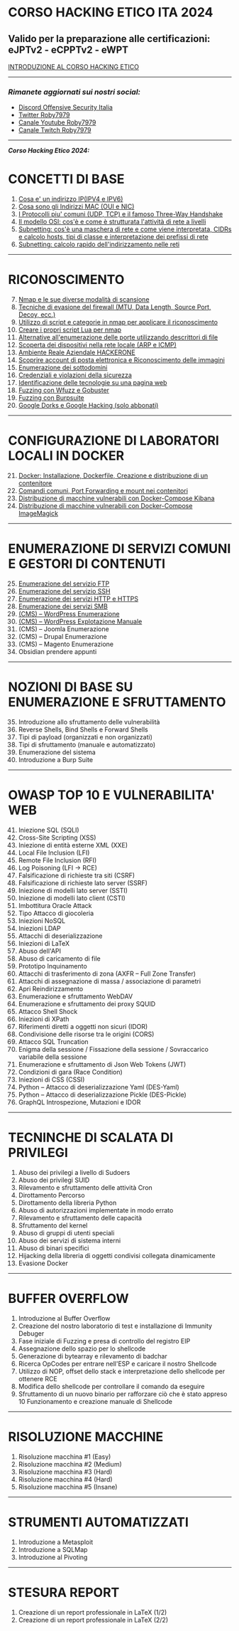 # CORSO HACKING ETICO ITA 2024 
## Valido per la preparazione alle certificazioni: eJPTv2 - eCPPTv2 - eWPT
[INTRODUZIONE AL CORSO HACKING ETICO](https://youtu.be/io5heKn6VwU?si=X7XywAeShp3tGEl2)

---

### *Rimanete aggiornati sui nostri social:*
- [Discord Offensive Security Italia](https://discord.gg/FEjgBMdAeA)
- [Twitter Roby7979](https://twitter.com/ModernNaval)
- [Canale Youtube Roby7979](https://www.youtube.com/channel/UCAwPX5amsoJBiJyj-vmHhcQ)
- [Canale Twitch Roby7979](https://www.twitch.tv/roby7979)

---

***Corso Hacking Etico 2024:***

# CONCETTI DI BASE
1. [Cosa e' un indirizzo IP(IPV4 e IPV6)](https://youtu.be/Yl9WfvqAHbM?si=oMEeoDW5USNGc4wd)
2. [Cosa sono gli Indirizzi MAC (OUI e NIC)](https://youtu.be/Yl9WfvqAHbM?si=NzktguXzA6ba-WPy)
3. [I Protocolli piu' comuni (UDP, TCP) e il famoso Three-Way Handshake](https://youtu.be/BB1o5TxJcoA?si=8GvNiLa3TwkmACJf)
4. [Il modello OSI: cos'è e come è strutturata l'attività di rete a livelli](https://youtu.be/WeEkNyrKrZc) 
5. [Subnetting: cos'è una maschera di rete e come viene interpretata, CIDRs e calcolo hosts, tipi di classe e interpretazione dei prefissi di rete](https://youtu.be/f_vWIMeQid0)
6. [Subnetting: calcolo rapido dell'indirizzamento nelle reti](https://youtu.be/H2exPjYeUhM)

---

# RICONOSCIMENTO
7. [Nmap e le sue diverse modalità di scansione](https://youtu.be/sYwLoexKi-Q?si=igzkWUQd2ztqAUI7)
2. [Tecniche di evasione del firewall (MTU, Data Length, Source Port, Decoy, ecc.)](https://youtu.be/p_oRY2Bl7yo)
3. [Utilizzo di script e categorie in nmap per applicare il riconoscimento](https://youtu.be/JkUN6n026RI)
4. [Creare i propri script Lua per nmap](https://youtu.be/2rKK0rPkvQM)
5. [Alternative all'enumerazione delle porte utilizzando descrittori di file](https://youtu.be/o2afi3isocU?si=bSnAhAPX0RdyQ15R)
6. [Scoperta dei dispositivi nella rete locale (ARP e ICMP)](https://youtu.be/fuSdtNeg3pQ?si=pVVdbtbLYLLwFlTX)
7. [Ambiente Reale Aziendale HACKERONE](https://youtu.be/m9kdmpcADqA)
8. [Scoprire account di posta elettronica e Riconoscimento delle immagini](https://youtu.be/WBOZWxKnXBY?si=rFpH734pT3mL7AsO)
10. [Enumerazione dei sottodomini](https://youtu.be/4OaQ2eiLHvk?si=ZfhKWyD_YAFjWK8z)
11. [Credenziali e violazioni della sicurezza](https://youtu.be/cvTrM_WkRxw)
12. [Identificazione delle tecnologie su una pagina web](https://youtu.be/5QBzAYPN8lM?si=kLs_hAcSRfpZ5HzD)
13. [Fuzzing con Wfuzz e Gobuster](https://youtu.be/Fif1vhl8wvg?si=DX3Z4q6pTaDlZdyT)
14. [Fuzzing con Burpsuite](https://youtu.be/b1Iau3Bgu4k?si=j2ZYVE3FUQpB9pfC)
15. [Google Dorks e Google Hacking (solo abbonati)](https://youtu.be/DaHfj_RvOGA)

---

# CONFIGURAZIONE DI LABORATORI LOCALI IN DOCKER
21. [Docker: Installazione, Dockerfile, Creazione e distribuzione di un contenitore](https://youtu.be/IxjCRhUktwo?si=50EsfB_p0NI8Fske)
22. [Comandi comuni, Port Forwarding e mount nei contenitori](https://youtu.be/nAtPNrFJjbE?si=CwNhl_zr-aA0HlrV)
23. [Distribuzione di macchine vulnerabili con Docker-Compose Kibana](https://youtu.be/IFHTiE9Hybo?si=u-1e41eITCwiABie)
24. [Distribuzione di macchine vulnerabili con Docker-Compose ImageMagick](https://youtu.be/UdN7B9ac3hQ)

---

# ENUMERAZIONE DI SERVIZI COMUNI E GESTORI DI CONTENUTI
25. [Enumerazione del servizio FTP](https://youtu.be/C7I8cdHhl6E)
26. [Enumerazione del servizio SSH](https://youtu.be/RO-4mf-SkGA)
27. [Enumerazione dei servizi HTTP e HTTPS](https://youtu.be/aTYWNTD964c)
28. [Enumerazione dei servizi SMB](https://youtu.be/8xmKqxf7QcQ)
29. [(CMS) – WordPress Enumerazione](https://youtu.be/wxk6bqRteuM?si=rC_UsatZS2OSiOlc)
30. [(CMS) – WordPress Explotazione Manuale](https://youtu.be/fWiZFS2ughc?si=7Qt1UMiDrdA_BL_a)
31. (CMS) – Joomla Enumerazione
32. (CMS) – Drupal Enumerazione
33. (CMS) – Magento Enumerazione
34. Obsidian prendere appunti

---

# NOZIONI DI BASE SU ENUMERAZIONE E SFRUTTAMENTO 
35. Introduzione allo sfruttamento delle vulnerabilità
36. Reverse Shells, Bind Shells e Forward Shells
37. Tipi di payload (organizzati e non organizzati)
38. Tipi di sfruttamento (manuale e automatizzato)
39. Enumerazione del sistema
40. Introduzione a Burp Suite

---

# OWASP TOP 10 E VULNERABILITA' WEB
41. Iniezione SQL (SQLI)
42. Cross-Site Scripting (XSS) 
44. Iniezione di entità esterne XML (XXE)
45. Local File Inclusion (LFI)
46. Remote File Inclusion (RFI)
47. Log Poisoning (LFI -> RCE)
48. Falsificazione di richieste tra siti (CSRF)
49. Falsificazione di richieste lato server (SSRF)
50. Iniezione di modelli lato server (SSTI)
51. Iniezione di modelli lato client (CSTI)
52. Imbottitura Oracle Attack
53. Tipo Attacco di giocoleria
54. Iniezioni NoSQL
55. Iniezioni LDAP
56. Attacchi di deserializzazione
57. Iniezioni di LaTeX
58. Abuso dell'API
59. Abuso di caricamento di file
60. Prototipo Inquinamento
61. Attacchi di trasferimento di zona (AXFR – Full Zone Transfer)
62. Attacchi di assegnazione di massa / associazione di parametri
63. Apri Reindirizzamento
64. Enumerazione e sfruttamento WebDAV
65. Enumerazione e sfruttamento dei proxy SQUID
66. Attacco Shell Shock
67. Iniezioni di XPath
68. Riferimenti diretti a oggetti non sicuri (IDOR)
69. Condivisione delle risorse tra le origini (CORS)
70. Attacco SQL Truncation
71. Enigma della sessione / Fissazione della sessione / Sovraccarico variabile della sessione
72. Enumerazione e sfruttamento di Json Web Tokens (JWT)
73. Condizioni di gara (Race Condition)
74. Iniezioni di CSS (CSSI)
75. Python – Attacco di deserializzazione Yaml (DES-Yaml)
76. Python – Attacco di deserializzazione Pickle (DES-Pickle)
77. GraphQL Introspezione, Mutazioni e IDOR

---

# TECNINCHE DI SCALATA DI PRIVILEGI
1. Abuso dei privilegi a livello di Sudoers
2. Abuso dei privilegi SUID
3. Rilevamento e sfruttamento delle attività Cron
4. Dirottamento Percorso
5. Dirottamento della libreria Python
6. Abuso di autorizzazioni implementate in modo errato
7. Rilevamento e sfruttamento delle capacità
8. Sfruttamento del kernel
9. Abuso di gruppi di utenti speciali
10. Abuso dei servizi di sistema interni
11. Abuso di binari specifici
12. Hijacking della libreria di oggetti condivisi collegata dinamicamente
13. Evasione Docker

---

# BUFFER OVERFLOW
1. Introduzione al Buffer Overflow
2. Creazione del nostro laboratorio di test e installazione di Immunity Debuger
3. Fase iniziale di Fuzzing e presa di controllo del registro EIP
4. Assegnazione dello spazio per lo shellcode
5. Generazione di bytearray e rilevamento di badchar
6. Ricerca OpCodes per entrare nell'ESP e caricare il nostro Shellcode
7. Utilizzo di NOP, offset dello stack e interpretazione dello shellcode per ottenere RCE
8. Modifica dello shellcode per controllare il comando da eseguire
9. Sfruttamento di un nuovo binario per rafforzare ciò che è stato appreso
10 Funzionamento e creazione manuale di Shellcode

---

# RISOLUZIONE MACCHINE
1. Risoluzione macchina #1 (Easy)
2. Risoluzione macchina #2 (Medium)
3. Risoluzione macchina #3 (Hard)
4. Risoluzione macchina #4 (Hard)
5. Risoluzione macchina #5 (Insane)

---

# STRUMENTI AUTOMATIZZATI
1. Introduzione a Metasploit
2. Introduzione a SQLMap
3. Introduzione al Pivoting

---

# STESURA REPORT
1. Creazione di un report professionale in LaTeX (1/2)
2. Creazione di un report professionale in LaTeX (2/2)

